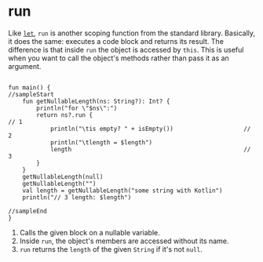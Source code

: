 # run

Like [`let`](01_let), `run` is another scoping function from the standard library. Basically, it does the same: executes a code block and returns its result. 
The difference is that inside `run` the object is accessed by `this`. This is useful when you want to call the object's methods rather than pass it as an argument.

```run-kotlin

fun main() {
//sampleStart
    fun getNullableLength(ns: String?): Int? {
        println("for \"$ns\":")
        return ns?.run {                                                  // 1
            println("\tis empty? " + isEmpty())                    // 2
            println("\tlength = $length")                           
            length                                                 // 3
        }
    }
    getNullableLength(null)
    getNullableLength("")
    val length = getNullableLength("some string with Kotlin")
    println("// 3 length: $length")

//sampleEnd
}
```

1. Calls the given block on a nullable variable.
2. Inside `run`, the object's members are accessed without its name.
3. `run` returns the `length` of the given `String` if it's not `null`.     
